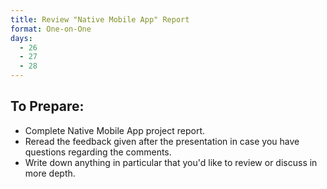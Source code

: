 ```yaml
---
title: Review "Native Mobile App" Report
format: One-on-One
days:
  - 26
  - 27
  - 28
---
```


To Prepare:
------------
- Complete Native Mobile App project report.
- Reread the feedback given after the presentation in case you have questions regarding the comments.
- Write down anything in particular that you'd like to review or discuss in more depth.
